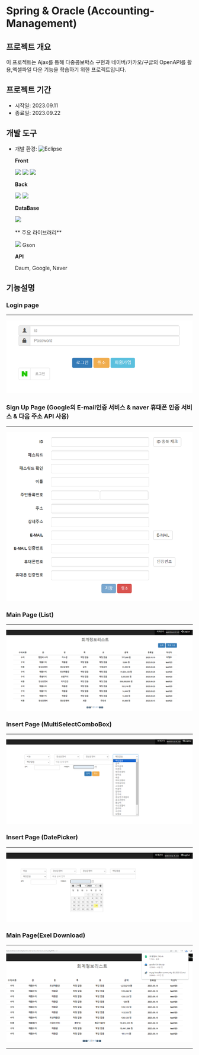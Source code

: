 # Spring & Oracle (Accounting-Management)

## 프로젝트 개요
이 프로젝트는 Ajax를 통해 다중콤보박스 구현과 네이버/카카오/구글의 OpenAPI를 활용,엑셀파일 다운 기능을 학습하기 위한 프로젝트입니다.

## 프로젝트 기간
- 시작일: 2023.09.11
- 종료일: 2023.09.22

## 개발 도구
- 개발 환경: ![Eclipse](https://img.shields.io/badge/Eclipse-blue?logo=eclipse&style=flat) 

  **Front**
  
  <img src="https://img.shields.io/badge/HTML5-E34F26?style=flat-square&logo=html5&logoColor=white"/> <img src="https://img.shields.io/badge/CSS3-1572B6?style=flat-square&logo=css3&logoColor=white"/> <img src="https://img.shields.io/badge/JavaScript-F7DF1E?style=flat-square&logo=javascript&logoColor=black"/>
  
  **Back**
  
  <img src="https://img.shields.io/badge/java-007396?style=flat-square&logo=java&logoColor=white"/> <img src="https://img.shields.io/badge/Spring-6DB33F?style=flat-square&logo=Spring&logoColor=white"/>

  **DataBase**

  <img src="https://img.shields.io/badge/ORACLE-F80000?style=flat-square&logo=oracle&logoColor=white"/>
  
  ** 주요 라이브러리**
  
  <img src="https://img.shields.io/badge/jQuery-0769AD?style=flat-square&logo=jQuery&logoColor=white"/> Gson
  
  **API**
  
  Daum, Google, Naver
  
  
## 기능설명

### Login page 
---
![기능설명1](./boardAjax/src/main/webapp/assets/캡처1.PNG)

### Sign Up Page (Google의 E-mail인증 서비스 & naver 휴대폰 인증 서비스 & 다음 주소 API 사용)
--- 
![기능설명1](./boardAjax/src/main/webapp/assets/캡처2.PNG)

### Main Page (List)
--- 
![기능설명1](./boardAjax/src/main/webapp/assets/캡처3.PNG)

### Insert Page (MultiSelectComboBox)
--- 
![기능설명1](./boardAjax/src/main/webapp/assets/캡처4.PNG)

### Insert Page (DatePicker)
--- 
![기능설명1](./boardAjax/src/main/webapp/assets/캡처5.PNG)

### Main Page(Exel Download)
--- 
![기능설명1](./boardAjax/src/main/webapp/assets/캡처6.PNG)

---


